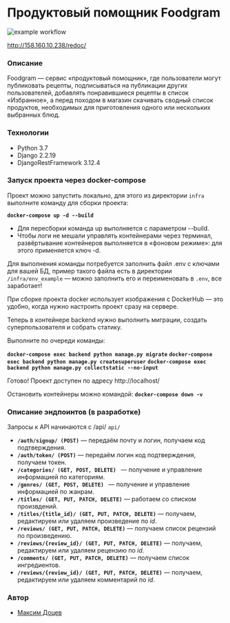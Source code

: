 #  Продуктовый помощник Foodgram

![example workflow](https://github.com/mdotsev/foodgram-project-react/actions/workflows/foodgram.yml/badge.svg)

http://158.160.10.238/redoc/

### Описание
Foodgram — сервис «продуктовый помощник», где пользователи могут публиковать рецепты, подписываться на публикации других пользователей, добавлять понравившиеся рецепты в список «Избранное», а перед походом в магазин скачивать сводный список продуктов, необходимых для приготовления одного или нескольких выбранных блюд.
### Технологии
- Python 3.7
- Django 2.2.19
- DjangoRestFramework 3.12.4
### Запуск проекта через docker-compose

Проект можно запустить локально, для этого из директории ```infra``` выполните команду для сборки проекта:

**```docker-compose up -d --build```**

- Для пересборки команда up выполняется с параметром --build.
- Чтобы логи не мешали управлять контейнерами через терминал, развёртывание контейнеров выполняется в «фоновом режиме»: для этого применяется ключ -d.

Для выполнения команды потребуется заполнить файл .env с ключами для вашей БД, пример такого файла есть в директории ```/infra/env_example``` — можно заполнить его и переименовать в ```.env```, все заработает!

При сборке проекта docker использует изображения с DockerHub — это удобно, когда нужно настроить проект сразу на сервере.

Теперь в контейнере backend нужно выполнить миграции, создать суперпользователя и собрать статику. 

Выполните по очереди команды:

**```docker-compose exec backend python manage.py migrate```**
**```docker-compose exec backend python manage.py createsuperuser```**
**```docker-compose exec backend python manage.py collectstatic --no-input```**

Готово! Проект доступен по адресу http://localhost/

Остановить контейнеры можно командой:
**```docker-compose down -v```**

### Описание эндпоинтов (в разработке)
Запросы к API начинаются с /api/ ```api/```

- **```/auth/signup/ (POST)```** — передаём почту и логин, получаем код подтверждения.
- **```/auth/token/ (POST)```** — передаём логин код подтверждения, получаем токен.
- **```/categories/ (GET, POST, DELETE) ```** — получение и управление информацией по категориям.
- **```/genres/ (GET, POST, DELETE) ```** — получение и управление информацией по жанрам.
- **```/titles/ (GET, PUT, PATCH, DELETE)```** — работаем со списком произвдений. 
- **```/titles/{title_id}/ (GET, PUT, PATCH, DELETE)```** — получаем, редактируем или удаляем произведение по *id*.
- **```/reviews/ (GET, PUT, PATCH, DELETE)```** — получаем список рецензий по произведению. 
- **```/reviews/{review_id}/ (GET, PUT, PATCH, DELETE)```** — получаем, редактируем или удаляем рецензию по *id*.
- **```/comments/ (GET, PUT, PATCH, DELETE)```** — получаем список ингредиентов. 
- **```/reviews/{review_id}/ (GET, PUT, PATCH, DELETE)```** — получаем, редактируем или удаляем комментарий по *id*.
### Автор

- [Максим  Доцев](https://github.com/mdotsev)
